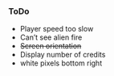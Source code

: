 ### ToDo
- Player speed too slow
- Can’t see alien fire
- ~~Screen orientation~~
- Display number of credits
- white pixels bottom right

